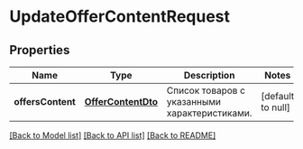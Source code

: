 # UpdateOfferContentRequest

## Properties
Name | Type | Description | Notes
------------ | ------------- | ------------- | -------------
**offersContent** | [**OfferContentDto**](OfferContentDTO.md) | Список товаров с указанными характеристиками. | [default to null]

[[Back to Model list]](../README.md#documentation-for-models) [[Back to API list]](../README.md#documentation-for-api-endpoints) [[Back to README]](../README.md)


